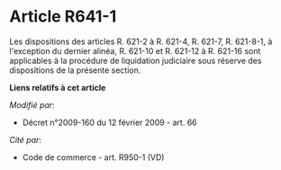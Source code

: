 # Article R641-1

Les dispositions des articles R. 621-2 à R. 621-4, R. 621-7, R. 621-8-1, à l'exception du dernier alinéa, R. 621-10 et R.
621-12 à R. 621-16 sont applicables à la procédure de liquidation judiciaire sous réserve des dispositions de la présente
section.

**Liens relatifs à cet article**

_Modifié par_:

  - Décret n°2009-160 du 12 février 2009 - art. 66

_Cité par_:

  - Code de commerce - art. R950-1 (VD)

